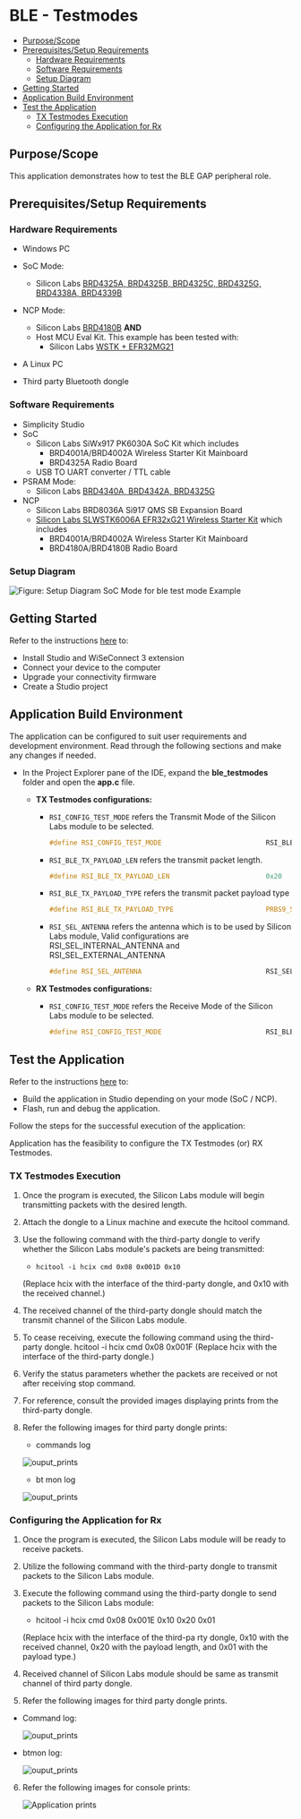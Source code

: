 # BLE - Testmodes

- [Purpose/Scope](#purposescope)
- [Prerequisites/Setup Requirements](#prerequisitessetup-requirements)
  - [Hardware Requirements](#hardware-requirements)
  - [Software Requirements](#software-requirements)
  - [Setup Diagram](#setup-diagram)
- [Getting Started](#getting-started)
- [Application Build Environment](#application-build-environment)
- [Test the Application](#test-the-application)
  - [TX Testmodes Execution](#tx-testmodes-execution)
  - [Configuring the Application for Rx](#configuring-the-application-for-rx)

## Purpose/Scope

This application demonstrates how to test the BLE GAP peripheral role.

## Prerequisites/Setup Requirements

### Hardware Requirements

- Windows PC
- SoC Mode:
  - Silicon Labs [BRD4325A, BRD4325B, BRD4325C, BRD4325G, BRD4338A, BRD4339B](https://www.silabs.com/)
- NCP Mode:
  - Silicon Labs [BRD4180B](https://www.silabs.com/) **AND**
  - Host MCU Eval Kit. This example has been tested with:
    - Silicon Labs [WSTK + EFR32MG21](https://www.silabs.com/development-tools/wireless/efr32xg21-bluetooth-starter-kit)

- A Linux PC

- Third party Bluetooth dongle

### Software Requirements

- Simplicity Studio
- SoC
  - Silicon Labs SiWx917 PK6030A SoC Kit which includes
    - BRD4001A/BRD4002A Wireless Starter Kit Mainboard
    - BRD4325A Radio Board
  - USB TO UART converter / TTL cable
- PSRAM Mode:  
  - Silicon Labs [BRD4340A, BRD4342A, BRD4325G](https://www.silabs.com/)
- NCP
  - Silicon Labs BRD8036A Si917 QMS SB Expansion Board
  - [Silicon Labs SLWSTK6006A EFR32xG21 Wireless Starter Kit](https://www.silabs.com/development-tools/wireless/efr32xg21-wireless-starter-kit) which includes
    - BRD4001A/BRD4002A Wireless Starter Kit Mainboard
    - BRD4180A/BRD4180B Radio Board

### Setup Diagram

![Figure: Setup Diagram SoC Mode for ble test mode Example](resources/readme/setup_diagram.png)
  
## Getting Started

Refer to the instructions [here](https://docs.silabs.com/wiseconnect/latest/wiseconnect-getting-started/) to:

- Install Studio and WiSeConnect 3 extension
- Connect your device to the computer
- Upgrade your connectivity firmware
- Create a Studio project

## Application Build Environment

The application can be configured to suit user requirements and development environment. Read through the following sections and make any changes if needed.

- In the Project Explorer pane of the IDE, expand the **ble_testmodes** folder and open the **app.c** file. 

   - **TX Testmodes configurations:** 

      - `RSI_CONFIG_TEST_MODE` refers the Transmit Mode of the Silicon Labs module to be selected.
        ```c
        #define RSI_CONFIG_TEST_MODE                          RSI_BLE_TESTMODE_TRANSMIT
        ```
      - `RSI_BLE_TX_PAYLOAD_LEN` refers the transmit packet length.
        ```c
        #define RSI_BLE_TX_PAYLOAD_LEN                        0x20
        ```

      - `RSI_BLE_TX_PAYLOAD_TYPE` refers the transmit packet payload type
        ```c
        #define RSI_BLE_TX_PAYLOAD_TYPE                       PRBS9_SEQ
        ```

      - `RSI_SEL_ANTENNA` refers the antenna which is to be used by Silicon Labs module, Valid configurations are RSI_SEL_INTERNAL_ANTENNA and RSI_SEL_EXTERNAL_ANTENNA
        ```c
        #define RSI_SEL_ANTENNA                               RSI_SEL_INTERNAL_ANTENNA
        ```

   - **RX Testmodes configurations:** 

      - `RSI_CONFIG_TEST_MODE` refers the Receive Mode of the Silicon Labs module to be selected.
        ```c
        #define RSI_CONFIG_TEST_MODE                          RSI_BLE_TESTMODE_RECEIVE
        ```

## Test the Application

Refer to the instructions [here](https://docs.silabs.com/wiseconnect/latest/wiseconnect-getting-started/) to:

- Build the application in Studio depending on your mode (SoC / NCP).
- Flash, run and debug the application.

Follow the steps for the successful execution of the application:

Application has the feasibility to configure the TX Testmodes (or) RX Testmodes.

### TX Testmodes Execution

1. Once the program is executed, the Silicon Labs module will begin transmitting packets with the desired length.
2. Attach the dongle to a Linux machine and execute the hcitool command.
3. Use the following command with the third-party dongle to verify whether the Silicon Labs module's packets are being transmitted:

   - `hcitool -i hcix cmd 0x08 0x001D 0x10` 

   (Replace hcix with the interface of the third-party dongle, and 0x10 with the received channel.)

4. The received channel of the third-party dongle should match the transmit channel of the Silicon Labs module.
5. To cease receiving, execute the following command using the third-party dongle.
 hcitool -i hcix cmd 0x08 0x001F
(Replace hcix with the interface of the third-party dongle.)
6. Verify the status parameters whether the packets are received or not after receiving stop command.
7. For reference, consult the provided images displaying prints from the third-party dongle.
8. Refer the following images for third party dongle prints:

   - commands log

   ![ouput_prints](resources/readme/bletxtestmode1.png)

   - bt mon log
      
   ![ouput_prints](resources/readme/bletxtestmodebtmon1.png)

### Configuring the Application for Rx

1. Once the program is executed, the Silicon Labs module will be ready to receive packets.
2. Utilize the following command with the third-party dongle to transmit packets to the Silicon Labs module.
3. Execute the following command using the third-party dongle to send packets to the Silicon Labs module:

   - hcitool -i hcix cmd 0x08 0x001E 0x10 0x20 0x01 
    
   (Replace hcix with the interface of the third-pa rty dongle, 0x10 with the received channel, 0x20 with the payload length, and 0x01 with the payload type.)

4. Received channel of Silicon Labs module should be same as transmit channel of third party dongle.

5. Refer the following images for third party dongle prints.

- Command log:

   ![ouput_prints](resources/readme/blerxtestmode1.png)

- btmon log:

   ![ouput_prints](resources/readme/blerxtestmodebtmonlog.png)

6. Refer the following images for console prints:

    ![Application prints](resources/readme/bletestmodeserialteriminalsocprints.png)